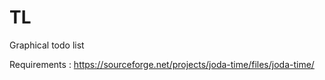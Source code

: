 # TL
Graphical todo list

Requirements : 
https://sourceforge.net/projects/joda-time/files/joda-time/
